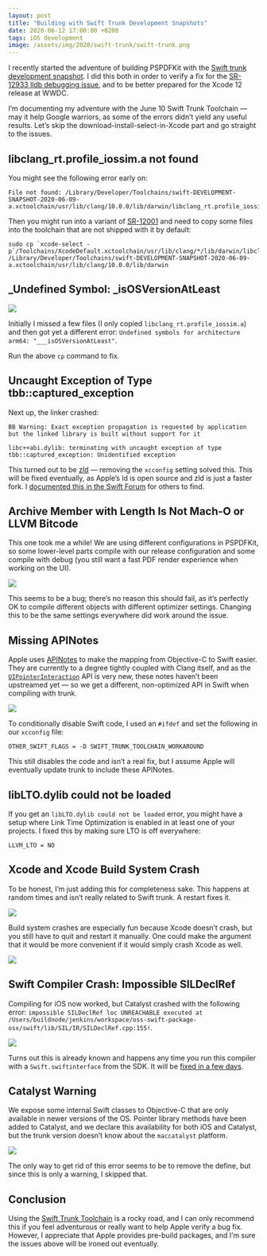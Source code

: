 ```yaml
---
layout: post
title: "Building with Swift Trunk Development Snapshots"
date: 2020-06-12 17:00:00 +0200
tags: iOS development
image: /assets/img/2020/swift-trunk/swift-trunk.png
---
```


I recently started the adventure of building PSPDFKit with the [Swift trunk development snapshot](https://swift.org/download/). I did this both in order to verify a fix for the [SR-12933 lldb debugging issue](https://steipete.com/posts/couldnt-irgen-expression/), and to be better prepared for the Xcode 12 release at WWDC.

I’m documenting my adventure with the June 10 Swift Trunk Toolchain — may it help Google warriors, as some of the errors didn’t yield any useful results. Let’s skip the download-install-select-in-Xcode part and go straight to the issues.

## libclang_rt.profile_iossim.a not found

You might see the following error early on:

```
File not found: /Library/Developer/Toolchains/swift-DEVELOPMENT-SNAPSHOT-2020-06-09-a.xctoolchain/usr/lib/clang/10.0.0/lib/darwin/libclang_rt.profile_iossim.a
```

Then you might run into a variant of [SR-12001](https://bugs.swift.org/browse/SR-12001) and need to copy some files into the toolchain that are not shipped with it by default:

```
sudo cp `xcode-select -p`/Toolchains/XcodeDefault.xctoolchain/usr/lib/clang/*/lib/darwin/libclang_rt.*.a /Library/Developer/Toolchains/swift-DEVELOPMENT-SNAPSHOT-2020-06-09-a.xctoolchain/usr/lib/clang/10.0.0/lib/darwin
```

## _Undefined Symbol: _isOSVersionAtLeast

![](/assets/img/2020/swift-trunk/isOSVersion.png)

Initially I missed a few files (I only copied `libclang_rt.profile_iossim.a`) and then got yet a different error: `Undefined symbols for architecture arm64: "___isOSVersionAtLeast"`.

Run the above `cp` command to fix.

## Uncaught Exception of Type tbb::captured_exception

Next up, the linker crashed:

```
BB Warning: Exact exception propagation is requested by application but the linked library is built without support for it

libc++abi.dylib: terminating with uncaught exception of type tbb::captured_exception: Unidentified exception
```

This turned out to be [zld](/posts/zld-a-faster-linker/) — removing the `xcconfig` setting solved this. This will be fixed eventually, as Apple’s ld is open source and zld is just a faster fork. I [documented this in the Swift Forum](https://forums.swift.org/t/swift-toolchain-fails-to-compile-with-tbb-unidentified-exception/37434) for others to find.

## Archive Member with Length Is Not Mach-O or LLVM Bitcode

This one took me a while! We are using different configurations in PSPDFKit, so some lower-level parts compile with our release configuration and some compile with debug (you still want a fast PDF render experience when working on the UI).

![](/assets/img/2020/swift-trunk/not-macho.png)

This seems to be a bug; there’s no reason this should fail, as it’s perfectly OK to compile different objects with different optimizer settings. Changing this to be the same settings everywhere did work around the issue.

## Missing APINotes

Apple uses [APINotes](https://pspdfkit.com/blog/2018/first-class-swift-api-for-objective-c-frameworks/) to make the mapping from Objective-C to Swift easier. They are currently to a degree tightly coupled with Clang itself, and as the [`UIPointerInteraction`](https://pspdfkit.com/blog/2020/supporting-pointer-interactions/) API is very new, these notes haven’t been upstreamed yet — so we get a different, non-optimized API in Swift when compiling with trunk.

![](/assets/img/2020/swift-trunk/gesture.png)

To conditionally disable Swift code, I used an `#ifdef` and set the following in our `xcconfig` file:

```
OTHER_SWIFT_FLAGS = -D SWIFT_TRUNK_TOOLCHAIN_WORKAROUND
```

This still disables the code and isn’t a real fix, but I assume Apple will eventually update trunk to include these APINotes.

## libLTO.dylib could not be loaded

If you get an `libLTO.dylib could not be loaded` error, you might have a setup where Link Time Optimization is enabled in at least one of your projects. I fixed this by making sure LTO is off everywhere:

```
LLVM_LTO = NO
```

## Xcode and Xcode Build System Crash

To be honest, I’m just adding this for completeness sake. This happens at random times and isn’t really related to Swift trunk. A restart fixes it.

![](/assets/img/2020/swift-trunk/xcodecrash.png)

Build system crashes are especially fun because Xcode doesn’t crash, but you still have to quit and restart it manually. One could make the argument that it would be more convenient if it would simply crash Xcode as well.

![](/assets/img/2020/swift-trunk/buildsystem.png)

## Swift Compiler Crash: Impossible SILDeclRef

Compiling for iOS now worked, but Catalyst crashed with the following error: `impossible SILDeclRef loc UNREACHABLE executed at /Users/buildnode/jenkins/workspace/oss-swift-package-osx/swift/lib/SIL/IR/SILDeclRef.cpp:155!`.

![](/assets/img/2020/swift-trunk/swift-catalyst-crash.png)

Turns out this is already known and happens any time you run this compiler with a `Swift.swiftinterface` from the SDK. It will be [fixed in a few days](https://twitter.com/slava_pestov/status/1271150466404155399).

## Catalyst Warning

We expose some internal Swift classes to Objective-C that are only available in newer versions of the OS. Pointer library methods have been added to Catalyst, and we declare this availability for both iOS and Catalyst, but the trunk version doesn’t know about the `maccatalyst` platform.

![](/assets/img/2020/swift-trunk/catalyst-objc.png)

The only way to get rid of this error seems to be to remove the define, but since this is only a warning, I skipped that.

## Conclusion

Using the [Swift Trunk Toolchain](https://swift.org/download/) is a rocky road, and I can only recommend this if you feel adventurous or really want to help Apple verify a bug fix. However, I appreciate that Apple provides pre-build packages, and I’m sure the issues above will be ironed out eventually.
